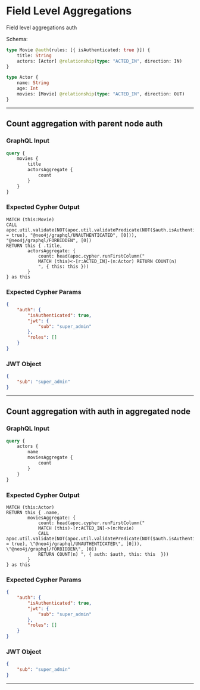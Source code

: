 # Field Level Aggregations

Field level aggregations auth

Schema:

```graphql
type Movie @auth(rules: [{ isAuthenticated: true }]) {
    title: String
    actors: [Actor] @relationship(type: "ACTED_IN", direction: IN)
}

type Actor {
    name: String
    age: Int
    movies: [Movie] @relationship(type: "ACTED_IN", direction: OUT)
}
```

---

## Count aggregation with parent node auth

### GraphQL Input

```graphql
query {
    movies {
        title
        actorsAggregate {
            count
        }
    }
}
```

### Expected Cypher Output

```cypher
MATCH (this:Movie)
CALL apoc.util.validate(NOT(apoc.util.validatePredicate(NOT($auth.isAuthenticated = true), "@neo4j/graphql/UNAUTHENTICATED", [0])), "@neo4j/graphql/FORBIDDEN", [0])
RETURN this { .title,
        actorsAggregate: {
            count: head(apoc.cypher.runFirstColumn("
            MATCH (this)<-[r:ACTED_IN]-(n:Actor) RETURN COUNT(n)
            ", { this: this }))
        }
} as this
```

### Expected Cypher Params

```json
{
    "auth": {
        "isAuthenticated": true,
        "jwt": {
            "sub": "super_admin"
        },
        "roles": []
    }
}
```

### JWT Object

```json
{
    "sub": "super_admin"
}
```

---

## Count aggregation with auth in aggregated node

### GraphQL Input

```graphql
query {
    actors {
        name
        moviesAggregate {
            count
        }
    }
}
```

### Expected Cypher Output

```cypher
MATCH (this:Actor)
RETURN this { .name,
        moviesAggregate: {
            count: head(apoc.cypher.runFirstColumn("
            MATCH (this)-[r:ACTED_IN]->(n:Movie)
            CALL apoc.util.validate(NOT(apoc.util.validatePredicate(NOT($auth.isAuthenticated = true), \"@neo4j/graphql/UNAUTHENTICATED\", [0])), \"@neo4j/graphql/FORBIDDEN\", [0])
            RETURN COUNT(n) ", { auth: $auth, this: this  }))
        }
} as this
```

### Expected Cypher Params

```json
{
    "auth": {
        "isAuthenticated": true,
        "jwt": {
            "sub": "super_admin"
        },
        "roles": []
    }
}
```

### JWT Object

```json
{
    "sub": "super_admin"
}
```

---
